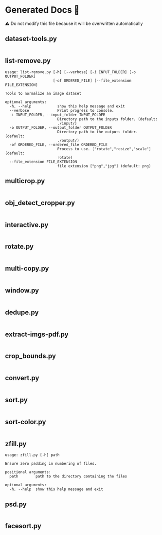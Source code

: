 # Generated Docs 📜
⚠️ Do not modify this file because it will be overwritten automatically
## dataset-tools.py
```
```
## list-remove.py
```
usage: list-remove.py [-h] [--verbose] [-i INPUT_FOLDER] [-o OUTPUT_FOLDER]
                      [-of ORDERED_FILE] [--file_extension FILE_EXTENSION]

Tools to normalize an image dataset

optional arguments:
  -h, --help            show this help message and exit
  --verbose             Print progress to console.
  -i INPUT_FOLDER, --input_folder INPUT_FOLDER
                        Directory path to the inputs folder. (default:
                        ./input/)
  -o OUTPUT_FOLDER, --output_folder OUTPUT_FOLDER
                        Directory path to the outputs folder. (default:
                        ./output/)
  -of ORDERED_FILE, --ordered_file ORDERED_FILE
                        Process to use. ["rotate","resize","scale"] (default:
                        rotate)
  --file_extension FILE_EXTENSION
                        file extension ["png","jpg"] (default: png)
```
## multicrop.py
```
```
## obj_detect_cropper.py
```
```
## interactive.py
```
```
## rotate.py
```
```
## multi-copy.py
```
```
## window.py
```
```
## dedupe.py
```
```
## extract-imgs-pdf.py
```
```
## crop_bounds.py
```
```
## convert.py
```
```
## sort.py
```
```
## sort-color.py
```
```
## zfill.py
```
usage: zfill.py [-h] path

Ensure zero padding in numbering of files.

positional arguments:
  path        path to the directory containing the files

optional arguments:
  -h, --help  show this help message and exit
```
## psd.py
```
```
## facesort.py
```
```
